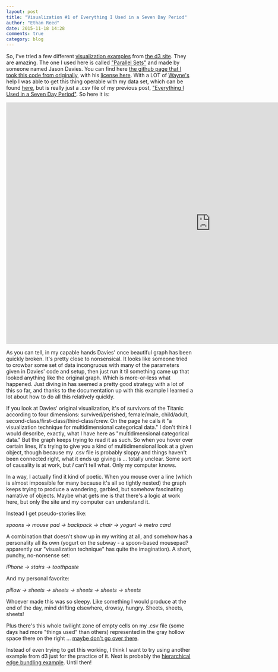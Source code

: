 ```yaml
---
layout: post
title: "Visualization #1 of Everything I Used in a Seven Day Period"
author: "Ethan Reed"
date: 2015-11-18 14:28
comments: true
category: blog
---
```


So, I've tried a few different [visualization examples](https://github.com/mbostock/d3/wiki/Gallery) from [the d3 site](http://d3js.org/). They are amazing. The one I used here is called ["Parallel Sets"](https://www.jasondavies.com/parallel-sets/) and made by someone named Jason Davies. You can find here [the github page that I took this code from originally](https://github.com/jasondavies/d3-parsets), with his [license here](https://github.com/jasondavies/d3-parsets/blob/master/LICENSE). With a LOT of [Wayne's](http://scholarslab.org/people/wayne-graham/) help I was able to get this thing operable with my data set, which can be found [here](http://praxis.scholarslab.org/blog/2015/11/12/every), but is really just a .csv file of my previous post, ["Everything I Used in a Seven Day Period"](http://praxis.scholarslab.org/blog/2015/11/12/everything-i-used-in-a-seven-day-period/). So here it is:

<embed src="http://bl.ocks.org/reedeth/raw/28701d282419c7f37a25/" width="1100px" height="650px"/>

As you can tell, in my capable hands Davies' once beautiful graph has been quickly broken. It's pretty close to nonsensical. It looks like someone tried to crowbar some set of data incongruous with many of the parameters given in Davies' code and setup, then just run it til something came up that looked anything like the original graph. Which is more-or-less what happened. Just diving in has seemed a pretty good strategy with a lot of this so far, and thanks to the documentation up with this example I learned a lot about how to do all this relatively quickly.

If you look at Davies' original visualization, it's of survivors of the Titanic according to four dimensions: survived/perished, female/male, child/adult, second-class/first-class/third-class/crew. On the page he calls it "a visualization technique for multidimensional categorical data." I don't think I would describe, exactly, what I have here as "multidimensional categorical data." But the graph keeps trying to read it as such. So when you hover over certain lines, it's trying to give you a kind of multidimensional look at a given object, though because my .csv file is probably sloppy and things haven't been connected right, what it ends up giving is ... totally unclear. Some sort of causality is at work, but *I* can't tell what. Only my computer knows.  

In a way, I actually find it kind of poetic. When you mouse over a line (which is almost impossible for many because it's all so tightly nested) the graph keeps trying to produce a wandering, garbled, but somehow fascinating narrative of objects. Maybe what gets me is that there's a logic at work here, but only the site and my computer can understand it.

Instead I get pseudo-stories like:

*spoons -> mouse pad -> backpack -> chair -> yogurt -> metro card*

A combination that doesn't show up in my writing at all, and somehow has a personality all its own (yogurt on the subway - a spoon-based mousepad? apparently our "visualization technique" has quite the imagination). A short, punchy, no-nonsense set:

*iPhone -> stairs -> toothpaste*

And my personal favorite:

*pillow -> sheets -> sheets -> sheets -> sheets -> sheets*

Whoever made this was so sleepy. Like something I would produce at the end of the day, mind drifting elsewhere, drowsy, hungry. Sheets, sheets, sheets!

Plus there's this whole twilight zone of empty cells on my .csv file (some days had more "things used" than others) represented in the gray hollow space there on the right ... [maybe don't go over there](http://vignette1.wikia.nocookie.net/powerlisting/images/6/6d/Supermassive_black_hole.jpeg/revision/latest?cb=20121206160459).

Instead of even trying to get this working, I think I want to try using another example from d3 just for the practice of it. Next is probably the [hierarchical edge bundling example](http://mbostock.github.io/d3/talk/20111116/bundle.html). Until then!
